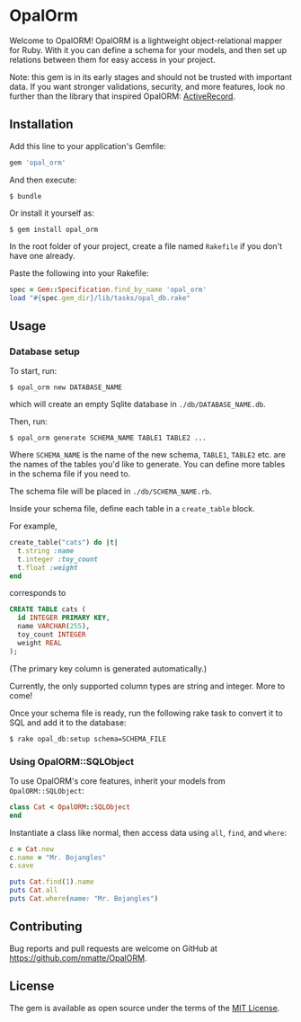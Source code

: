 # OpalOrm

Welcome to OpalORM! OpalORM is a lightweight object-relational mapper for Ruby. With it you
can define a schema for your models, and then set up relations between them for easy access in your project.

Note: this gem is in its early stages and should not be trusted with important data. If you want stronger validations,
security, and more features, look no further than the library that inspired OpalORM: [ActiveRecord](https://github.com/rails/rails/tree/master/activerecord).

## Installation

Add this line to your application's Gemfile:

```ruby
gem 'opal_orm'
```

And then execute:

    $ bundle

Or install it yourself as:

    $ gem install opal_orm

In the root folder of your project, create a file named `Rakefile` if you don't have one already.

Paste the following into your Rakefile:

```ruby
spec = Gem::Specification.find_by_name 'opal_orm'
load "#{spec.gem_dir}/lib/tasks/opal_db.rake"
```

## Usage

### Database setup

To start, run:

    $ opal_orm new DATABASE_NAME

which will create an empty Sqlite database in `./db/DATABASE_NAME.db`.

Then, run:

    $ opal_orm generate SCHEMA_NAME TABLE1 TABLE2 ...

Where `SCHEMA_NAME` is the name of the new schema, `TABLE1`, `TABLE2` etc. are the names
of the tables you'd like to generate. You can define more tables in the schema file if you
need to.

The schema file will be placed in `./db/SCHEMA_NAME.rb`.

Inside your schema file, define each table in a `create_table` block.

For example,

```ruby
create_table("cats") do |t|
  t.string :name
  t.integer :toy_count
  t.float :weight
end
```

corresponds to

```sql
CREATE TABLE cats (
  id INTEGER PRIMARY KEY,
  name VARCHAR(255),
  toy_count INTEGER
  weight REAL
);
```

(The primary key column is generated automatically.)

Currently, the only supported column types are string and integer. More to come!

Once your schema file is ready, run the following rake task to convert it to SQL
and add it to the database:

    $ rake opal_db:setup schema=SCHEMA_FILE

### Using OpalORM::SQLObject

To use OpalORM's core features, inherit your models from `OpalORM::SQLObject`:

```ruby
class Cat < OpalORM::SQLObject
end
```

Instantiate a class like normal, then access data using `all`, `find`, and `where`:

```ruby
c = Cat.new
c.name = "Mr. Bojangles"
c.save

puts Cat.find(1).name
puts Cat.all
puts Cat.where(name: "Mr. Bojangles")
```

<!-- ## Development

After checking out the repo, run `bin/setup` to install dependencies. Then, run `rake spec` to run the tests. You can also run `bin/console` for an interactive prompt that will allow you to experiment.

To install this gem onto your local machine, run `bundle exec rake install`. To release a new version, update the version number in `version.rb`, and then run `bundle exec rake release`, which will create a git tag for the version, push git commits and tags, and push the `.gem` file to [rubygems.org](https://rubygems.org). -->

## Contributing

Bug reports and pull requests are welcome on GitHub at https://github.com/nmatte/OpalORM.


## License

The gem is available as open source under the terms of the [MIT License](http://opensource.org/licenses/MIT).
